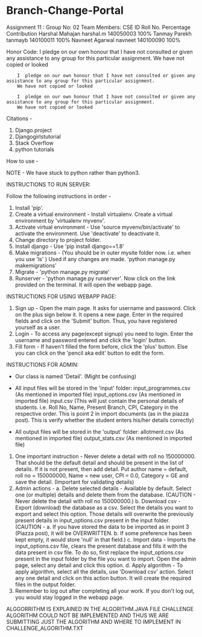 # Branch-Change-Portal

Assignment 11 :
Group No: 02
Team Members:		CSE ID		Roll No.	Percentage Contribution
Harshal Mahajan		harshal.m	140050003	100%
Tanmay Parekh  		tanmayb         140100011	100%
Navneet Agarwal		navneet		140100090	100%


Honor Code: I  pledge on our own honour that I have not consulted or given any assistance to any group for this particular assignment.
	    We have not copied or looked 

	    I  pledge on our own honour that I have not consulted or given any assistance to any group for this particular assignment.
	    We have not copied or looked 

	    I  pledge on our own honour that I have not consulted or given any assistance to any group for this particular assignment.
	    We have not copied or looked 

Citations - 
1. Django.project
2. Djangogirlstutorial
3. Stack Overflow
4. python tutorials

How to use -

NOTE - We have stuck to python rather than python3.

INSTRUCTIONS TO RUN SERVER:

Follow the following instructions in order -
1. Install 'pip'.
2. Create a virtual environment - Install virtualenv. Create a virtual environment by 'virtualenv myvenv'.
3. Activate virtual environment - Use 'source myvenv/bin/activate' to activate the environment. Use 'deactivate' to deactivate it.
4. Change directory to project folder.
5. Install django - Use 'pip install django==1.8'
6. Make migrations - (You should be in outer mysite folder now. i.e. when you use 'ls' ) Used if any changes are made. 'python manage.py makemigrations'
7. Migrate - 'python manage.py migrate'
8. Runserver - 'python manage.py runserver'.
Now click on the link provided on the terminal. It will open the webapp page.


INSTRUCTIONS FOR USING WEBAPP PAGE:

1. Sign up - Open the main page. It asks for username and password. Click on the plus sign below it. It opens a new page. Enter in the required fields and click on the 'Submit' button. Thus, you have registered yourself as a user.
2. Login - To access any page(except signup) you need to login. Enter the username and password entered and click the 'login' button.
3. Fill form - If haven't filled the form before, click the 'plus' button. Else you can click on the 'pencil aka edit' button to edit the form.


INSTRUCTIONS FOR ADMIN:

- Our class is named 'Detail'. (Might be confusing)

- All input files will be stored in the 'input' folder:
	input_programmes.csv (As mentioned in imported file)
	input_options.csv (As mentioned in imported file)
	input.csv (This will just contain the personal details of students. i.e. Roll No, Name, Present Branch, CPI, Category in the respective order. This is point 2 in import documents (as in the piazza post). This is verify whether the student enters his/her details correctly)

- All output files will be stored in the 'output' folder:
	allotment.csv (As mentioned in imported file)
	output_stats.csv (As mentioned in imported file)

1. One important instruction - Never delete a detail with roll no 150000000. That should be the default detail and should be present in the list of details. If it is not present, then add detail. Put author name = default, roll no = 150000000, Name = new user, CPI = 0.0, Category = GE and save the detail. (Important for validating details)
2. Admin actions -
	a. Delete selected details - Available by default. Select one (or multiple) details and delete them from the database.
	(CAUTION - Never delete the detail with roll no 150000000.)
	b. Download csv - Export (download) the database as a csv. Select the details you want to export and select this option. Those details will overwrite the previously present details in input_options.csv present in the input folder. 
	(CAUTION - a. If you have stored the data to be imported as in point 3 (Piazza post), it will be OVERWRITTEN.
		   b. If some preference has been kept empty, it would store 'null' in that field.)
	c. Import data - Imports the input_options.csv file, clears the present database and fills it with the data present in csv file. To do so, first replace the input_options.csv present in the input folder by the file you want to import. Open the admin page, select any detail and click this option.
	d. Apply algorithm - To apply algorithm, select all the details, use 'Download csv' action. Select any one detail and click on this action button. It will create the required files in the output folder.
3. Remember to log out after completing all your work. If you don't log out, you would stay logged in the webapp page.

 ALGGORRITHM IS EXPLAINED IN THE ALGORITHM.JAVA FILE
 CHALLENGE ALGORITHM COULD NOT BE IMPLEMENTED AND THUS WE ARE SUBMITTING JUST THE ALGORITHM AND WHERE TO IMPLEMENT IN CHALLENGE_ALGORITHM.TXT
